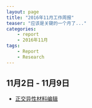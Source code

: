 ```yaml
---
layout: page
title: "2016年11月工作周报"
teaser: "应该是关键的一个月了..."
categories:
    - report
    - 2016年11月
tags:
    - Report
    - Research
---
```


## 11月2日 - 11月9日
- [正交异性材料编辑](/downloads/report_20161109.pdf)

